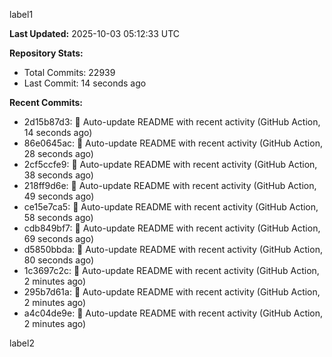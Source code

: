 
label1 
<!-- ACTIVITY_START -->
**Last Updated:** 2025-10-03 05:12:33 UTC

**Repository Stats:**
- Total Commits: 22939
- Last Commit: 14 seconds ago

**Recent Commits:**
- 2d15b87d3: 🤖 Auto-update README with recent activity (GitHub Action, 14 seconds ago)
- 86e0645ac: 🤖 Auto-update README with recent activity (GitHub Action, 28 seconds ago)
- 2cf5ccfe9: 🤖 Auto-update README with recent activity (GitHub Action, 38 seconds ago)
- 218ff9d6e: 🤖 Auto-update README with recent activity (GitHub Action, 49 seconds ago)
- ce15e7ca5: 🤖 Auto-update README with recent activity (GitHub Action, 58 seconds ago)
- cdb849bf7: 🤖 Auto-update README with recent activity (GitHub Action, 69 seconds ago)
- d5850bbda: 🤖 Auto-update README with recent activity (GitHub Action, 80 seconds ago)
- 1c3697c2c: 🤖 Auto-update README with recent activity (GitHub Action, 2 minutes ago)
- 295b7d61a: 🤖 Auto-update README with recent activity (GitHub Action, 2 minutes ago)
- a4c04de9e: 🤖 Auto-update README with recent activity (GitHub Action, 2 minutes ago)
<!-- ACTIVITY_END -->

label2

